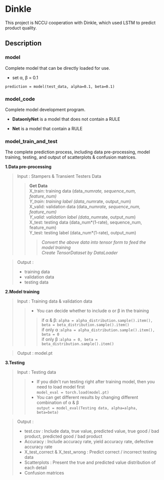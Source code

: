 # Dinkle

This project is NCCU cooperation with Dinkle, which used LSTM to predict product quality.

## Description

### model

Complete model that can be directly loaded for use.

- set α, β = 0.1

`prediction = model(test_data, alpha=0.1, beta=0.1)`

### model_code

Complete model development program.

- **DataonlyNet** is a model that does not contain a RULE

- **Net** is a model that contain a RULE

### model_train_and_test

The complete prediction process, including data pre-processing, model training, testing, and output of scatterplots & confusion matrices. 

**1.Data pre-processing**  
>Input : Stampers & Transient Testers Data  
>>**Get Data**  
>>    X_train: training data (data_num*rate, sequence_num, feature_num)  
>>    Y_train: training label (data_num*rate, output_num)  
>>    X_valid: validation data (data_num*rate, sequence_num, feature_num)  
>>    Y_valid: validation label (data_num*rate, output_num)  
>>    X_test: testing data (data_num*(1-rate), sequence_num, feature_num)  
>>    Y_test: testing label (data_num*(1-rate), output_num)  
>>>_Convert the above data into tensor form to feed the model training_      
>>>_Create TensorDataset by DataLoader_   

>Output :
> - training data
> - validation data
> - testing data  

**2.Model training**
>Input : Training data & validation data   
>> - You can decide whether to include α or β in the training  
>>> if α & β: `alpha = alpha_distribution.sample().item(), beta = beta_distribution.sample().item()`  
>>> if only α :`alpha = alpha_distribution.sample().item(), beta = 0`  
>>> if only β :`alpha = 0, beta = beta_distribution.sample().item()` 
 
>Output : model.pt   

**3.Testing**
> Input : Testing data  
>> - If you didn't run testing right after training model, then you need to load model first  
>> `model_eval = torch.load(model.pt)`  
>> - You can get different results by changing different combination of α & β  
>> `output = model_eval(Testing data, alpha=alpha, beta=beta)`  
 
> Output : 
> - test.csv : Include data, true value, predicted value, true good / bad product, predicted good / bad product
> - Accuracy : Include accuracy rate, yield accuracy rate, defective accuracy rate  
> - X_test_correct & X_test_wrong : Predict correct / incorrect testing data 
> - Scatterplots : Present the true and predicted value distribution of each detail  
> - Confusion matrices  




     

